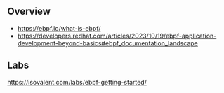 ## Overview
* https://ebpf.io/what-is-ebpf/
* https://developers.redhat.com/articles/2023/10/19/ebpf-application-development-beyond-basics#ebpf_documentation_landscape


## Labs
https://isovalent.com/labs/ebpf-getting-started/
